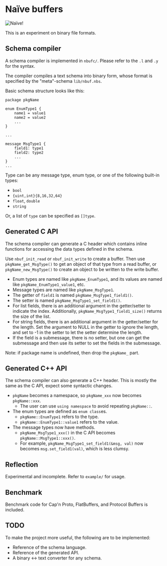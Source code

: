 # Naïve buffers
![Naïve!](https://upload.wikimedia.org/wikipedia/commons/thumb/4/44/Moha_example.svg/240px-Moha_example.svg.png)

This is an experiment on binary file formats.

## Schema compiler

A schema compiler is implemented in `nbufc/`.
Please refer to the `.l` and `.y` for the syntax.

The compiler compiles a text schema into binary form,
whose format is specified by the "meta"-schema `lib/nbuf.nbs`.

Basic schema structure looks like this:
```
package pkgName

enum EnumType1 {
	name1 = value1
	name2 = value2
	...
}

...

message MsgType1 {
	field1: type1
	field2: type2
	...
}
...
```

Type can be any message type, enum type, or one of the following
built-in types:

* `bool`
* `{uint,int}{8,16,32,64}`
* `float`, `double`
* `string`

Or, a list of `type` can be specified as `[]type`.

## Generated C API

The schema compiler can generate a C header which contains inline functions
for accessing the data types defined in the schema.

Use `nbuf_init_read` or `nbuf_init_write` to create a buffer.
Then use `pkgName_get_MsgType()` to get an object of that type from a read
buffer, or `pkgName_new_MsgType()` to create an object to be written
to the write buffer.

* Enum types are named like `pkgName_EnumType1`, and its values are named like
`pkgName_EnumType1_value1`, etc.
* Message types are named like `pkgName_MsgType1`.
* The getter of `field1` is named `pkgName_MsgType1_field1()`.
* The setter is named `pkgName_MsgType1_set_field1()`.
* For list fields, there is an additional argument in the getter/setter
to indicate the index.  Additionally, `pkgName_MsgType1_field1_size()`
returns the size of the list.
* For string fields, there is an additional argument in the getter/setter
for the length.  Set the argument to NULL in the getter to ignore the length,
and set to -1 in the setter to let the setter determine the length.
* If the field is a submessage, there is no setter, but one can get the
submessage and then use its setter to set the fields in the submessage.

Note: if package name is undefined, then drop the `pkgName_` part.

## Generated C++ API

The schema compiler can also generate a C++ header.
This is mostly the same as the C API, expect some syntactic changes.

* `pkgName` becomes a namespace, so `pkgName_xxx` now becomes `pkgName::xxx`.
  * The user can use `using namespace` to avoid repeating `pkgName::`.
* The enum types are defined as `enum class`es.
  * `pkgName::EnumType1` refers to the type.
  * `pkgName::EnumType1::value1` refers to the value.
* The message types now have methods.
  * `pkgName_MsgType1_xxx()` in the C API becomes `pkgName::MsgType1::xxx()`.
  * For example, `pkgName_MsgType1_set_field1(&msg, val)` now becomes
    `msg.set_field1(val)`, which is less clumsy.

## Reflection

Experimental and incomplete.  Refer to `example/` for usage.

## Benchmark 

Benchmark code for Cap'n Proto, FlatBuffers, and Protocol Buffers is included.

## TODO

To make the project more useful, the following are to be implemented:

* Reference of the schema language.
* Reference of the generated API.
* A binary <-> text converter for any schema.
